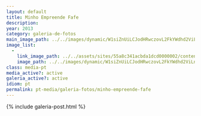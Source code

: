 ```yaml
---
layout: default
title: Minho Empreende Fafe
description: 
year: 2013
category: galeria-de-fotos
main_image_path: ../../images/dynamic/W1siZnUiLCJodHRwczovL2FkYWdhd2ViLnMzLmFtYXpvbmF/dcs_32131610.jpg?sha=d8ebca483c2329a3
image_list: 
  - 
    link_image_path: ../../assets/sites/55a8c341acbda1dcd0000002/content_entry55a8c390acbda18686000013/55a8c3cbacbda1aa99000132/files/dcs_3213af10.jpg?1437123531
    image_path: ../../images/dynamic/W1siZnUiLCJodHRwczovL2FkYWdhd2ViLnMzLmFtYXpvbmF/dcs_32131610.jpg?sha=d8ebca483c2329a3
class: media-pt
media_active?: active
galeria_active?: active
idiom: pt
permalink: pt-media/galeria-fotos/minho-empreende-fafe
--- 
```


{% include galeria-post.html %}


